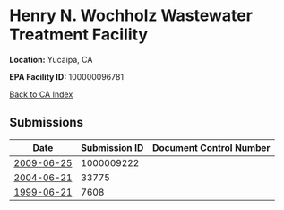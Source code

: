 # Henry N. Wochholz Wastewater Treatment Facility

**Location:** Yucaipa, CA

**EPA Facility ID:** 100000096781

[Back to CA Index](../../index.md)

## Submissions

| Date | Submission ID | Document Control Number |
|------|--------------|-------------------------|
| [2009-06-25](submissions/1000009222.md) | 1000009222 |  |
| [2004-06-21](submissions/33775.md) | 33775 |  |
| [1999-06-21](submissions/7608.md) | 7608 |  |

